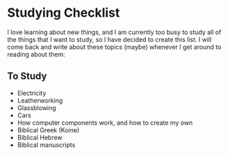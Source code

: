 # Studying Checklist
I love learning about new things, and I am currently too busy to study all of the things that I want to study, so I have decided to create this list. I will come back and write about these topics (maybe) whenever I get around to reading about them:

## To Study
- Electricity
- Leatherworking
- Glassblowing
- Cars
- How computer components work, and how to create my own
- Biblical Greek (Koine)
- Biblical Hebrew
- Biblical manuscripts